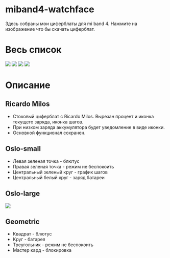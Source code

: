 # miband4-watchface
Здесь собраны мои циферблаты для mi band 4. Нажмите на изображение что бы скачать циферблат.

# Весь список


[![](https://github.com/steam3d/miband4-watchface/blob/master/media/default-Ricardo-Milos_packed_animated.gif)](https://github.com/steam3d/miband4-watchface/raw/master/default-Ricardo-Milos/default-Ricardo-Milos_packed.bin)
[![](https://github.com/steam3d/miband4-watchface/blob/master/media/oslo-small_packed_animated.gif)](https://github.com/steam3d/miband4-watchface/raw/master/oslo-small/oslo-small_packed.bin)
[![](https://github.com/steam3d/miband4-watchface/blob/master/media/oslo-large_packed_animated.gif)](https://github.com/steam3d/miband4-watchface/raw/master/oslo-large/oslo-lrage_packed.bin)
[![](https://github.com/steam3d/miband4-watchface/blob/master/media/geometriс_packed_animated.gif)](https://github.com/steam3d/miband4-watchface/raw/master/geometric/geometric.bin)



# Описание
## Ricardo Milos
- Стоковый циферблат с Ricardo Milos. Вырезан процент и иконка текущего заряда, иконка шагов.
- При низком заряда аккумулятора будет уведомление в виде иконки.
- Основной функционал сохранен.

## Oslo-small
- Левая зеленая точка - блютус
- Правая зеленая точка - режим не беспокоить
- Центральный зеленый круг - график шагов
- Центральный белый круг - заряд батареи

## Oslo-large
![](https://github.com/steam3d/miband4-watchface/blob/master/media/Oslo_packed_static-1.png)

## Geometric
- Квадрат - блютус
- Круг - батарея
- Треугольник - режим не беспокоить
- Мастер кард - блокировка
